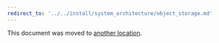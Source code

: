 ```yaml
---
redirect_to: '../../install/system_architecture/object_storage.md'
---
```


This document was moved to [another location](../../install/system_architecture/object_storage.md).

